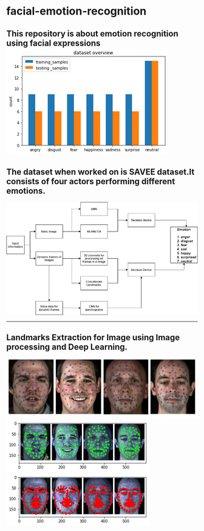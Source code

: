 # facial-emotion-recognition
This repository is about emotion recognition using facial expressions
![alt text](images/data.png)
-------------------------------------------------------------------------------------------------------------------------------
The dataset when worked on is SAVEE dataset.It consists of four actors performing different emotions.
-------------------------------------------------------------------------------------------------------------------------------
![alt text](images/model.jpg)

-------------------------------------------------------------------------------------------------------------------------------
Landmarks Extraction for Image using Image processing and Deep Learning.
-------------------------------------------------------------------------------------------------------------------------------
![alt text](images/DataRec.png)
![alt text](images/bluemarks.png)
![alt text](images/landmarks.png)
